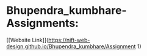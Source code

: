 # Bhupendra_kumbhare- Assignments:
[[Website Link]](https://nift-web-design.github.io/Bhupendra_kumbhare/Assignment 1)
